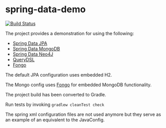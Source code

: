 spring-data-demo
================

[![Build Status](https://travis-ci.org/corneil/spring-data-demo.png?branch=master)](https://travis-ci.org/corneil/spring-data-demo)

The project provides a demonstration for using the following:

  * [Spring Data JPA](http://projects.spring.io/spring-data-jpa)
  * [Spring Data MongoDB](http://projects.spring.io/spring-data-mongodb)
  * [Spring Data Neo4J](http://projects.spring.io/spring-data-neo4j)
  * [QueryDSL](http://www.querydsl.com)
  * [Fongo](https://github.com/fakemongo)
  

The default JPA configuration uses embedded H2.

The Mongo config uses [Fongo](https://github.com/fakemongo) for embedded MongoDB functionality.


The project build has been converted to Gradle.

Run tests by invoking `gradlew cleanTest check`

The spring xml configuration files are not used anymore but they serve as an example of an equivalent to the JavaConfig.